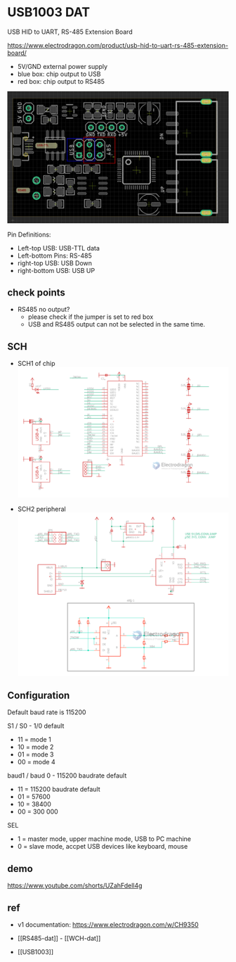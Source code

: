 
# USB1003 DAT

USB HID to UART, RS-485 Extension Board

https://www.electrodragon.com/product/usb-hid-to-uart-rs-485-extension-board/

- 5V/GND external power supply
- blue box: chip output to USB
- red  box: chip output to RS485



![](02-02-17-10-04-2023.png)

Pin Definitions: 

- Left-top USB: USB-TTL data 
- Left-bottom Pins: RS-485
- right-top USB: USB Down
- right-bottom USB: USB UP



## check points

- RS485 no output? 
  - please check if the jumper is set to red box
  - USB and RS485 output can not be selected in the same time.

## SCH 

- SCH1 of chip 
![](13-01-15-25-07-2023.png)

- SCH2 peripheral 
![](25-02-15-25-07-2023.png)

## Configuration 

Default baud rate is 115200

S1 / S0 - 1/0 default
* 11 = mode 1
* 10 = mode 2
* 01 = mode 3
* 00 = mode 4

baud1 / baud 0 - 115200 baudrate default 
* 11 = 115200 baudrate default 
* 01 = 57600
* 10 = 38400
* 00 = 300 000

SEL
* 1 = master mode, upper machine mode, USB to PC machine
* 0 = slave mode, accpet USB devices like keyboard, mouse

## demo 

https://www.youtube.com/shorts/UZahFdell4g


## ref 

- v1 documentation: https://www.electrodragon.com/w/CH9350

- [[RS485-dat]] - [[WCH-dat]]

- [[USB1003]]